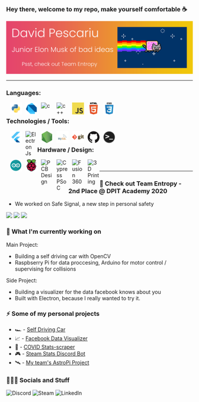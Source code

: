 ###  Hey there, welcome to my repo, make yourself comfortable ☕

![header-image](https://github.com/davidp-ro/davidp-ro/blob/master/Header_Image.gif)

---


<h3>Languages: </h3>

<img align="left" alt="python" width="32px" src="https://raw.githubusercontent.com/github/explore/80688e429a7d4ef2fca1e82350fe8e3517d3494d/topics/python/python.png" style="margin-left: 10px;"/>
<img align="left" alt="dart" width="32px" src="https://raw.githubusercontent.com/github/explore/80688e429a7d4ef2fca1e82350fe8e3517d3494d/topics/dart/dart.png" style="margin-left: 10px;"/>
<img align="left" alt="c" width="32px" src="https://seeklogo.com/images/C/c-programming-language-logo-9B32D017B1-seeklogo.com.png" style="margin-left: 10px;"/>
<img align="left" alt="c++" width="32px" src="https://user-images.githubusercontent.com/42747200/46140125-da084900-c26d-11e8-8ea7-c45ae6306309.png" style="margin-left: 10px;"/>
<img align="left" alt="JavaScript" width="32px" src="https://raw.githubusercontent.com/github/explore/80688e429a7d4ef2fca1e82350fe8e3517d3494d/topics/javascript/javascript.png" style="margin-left: 10px;"/>
<img align="left" alt="HTML5" width="32px" src="https://raw.githubusercontent.com/github/explore/80688e429a7d4ef2fca1e82350fe8e3517d3494d/topics/html/html.png" style="margin-left: 10px;"/>
<img align="left" alt="CSS3" width="32px" src="https://raw.githubusercontent.com/github/explore/80688e429a7d4ef2fca1e82350fe8e3517d3494d/topics/css/css.png" style="margin-left: 10px;"/>

<br>

<h3>Technologies / Tools: </h3>
<img align="left" alt="Flutter" width="32px" src="https://raw.githubusercontent.com/github/explore/80688e429a7d4ef2fca1e82350fe8e3517d3494d/topics/flutter/flutter.png" style="margin-left: 10px"/>
<img align="left" alt="Electron Js" width="32px" src="https://miro.medium.com/max/500/1*_bq2g7Lo2RjWi98i5l75Wg.png" style="margin-left: 10px"/>
<img align="left" alt="Node.js" width="32px" src="https://raw.githubusercontent.com/github/explore/80688e429a7d4ef2fca1e82350fe8e3517d3494d/topics/nodejs/nodejs.png" style="margin-left: 10px"/>
<img align="left" alt="MySQL" width="32px" src="https://raw.githubusercontent.com/github/explore/80688e429a7d4ef2fca1e82350fe8e3517d3494d/topics/mysql/mysql.png" style="margin-left: 10px"/>
<img align="left" alt="Git" width="32px" src="https://raw.githubusercontent.com/github/explore/80688e429a7d4ef2fca1e82350fe8e3517d3494d/topics/git/git.png" style="margin-left: 10px"/>
<img align="left" alt="GitHub" width="32px" src="https://raw.githubusercontent.com/github/explore/78df643247d429f6cc873026c0622819ad797942/topics/github/github.png" style="margin-left: 10px"/>
<img align="left" alt="Terminal" width="32px" src="https://raw.githubusercontent.com/github/explore/80688e429a7d4ef2fca1e82350fe8e3517d3494d/topics/terminal/terminal.png" style="margin-left: 10px"/>

<br>

<h3>Hardware / Design: </h3>
<img align="left" alt="Arduino" title="Arduino" width="32px" src="https://raw.githubusercontent.com/github/explore/80688e429a7d4ef2fca1e82350fe8e3517d3494d/topics/arduino/arduino.png" style="margin-left: 10px"/>
<img align="left" alt="Raspberry Pi" title="Raspberry Pi" width="32px" src="https://raw.githubusercontent.com/github/explore/80688e429a7d4ef2fca1e82350fe8e3517d3494d/topics/raspberry-pi/raspberry-pi.png" style="margin-left: 10px"/>
<img align="left" alt="PCB Design" title="PCB Design" width="32px" src="https://easyeda.com/images/easyeda-thumbnail.png?id=d5ed1fe5930602975df1" style="margin-left: 10px"/>
<img align="left" alt="Cypress PSoC" title="Cypress PSoC" width="32px" src="https://avatars0.githubusercontent.com/u/9689685?s=200&v=4" style="margin-left: 10px"/>
<img align="left" alt="Fusion 360" title="Fusion 360" width="32px" src="https://p1.hiclipart.com/preview/912/119/781/simply-styled-icon-set-731-icons-free-fusion-360-orange-logo-illustration-png-clipart.jpg" style="margin-left: 10px"/>
<img align="left" alt="3D Printing" title="3D Printing" width="32px" src="https://www.flaticon.com/svg/static/icons/svg/3419/3419204.svg" style="margin-left: 10px"/>

<br>

---

### 🌟 Check out Team Entropy - 2nd Place @ DPIT Academy 2020
  * We worked on Safe Signal, a new step in personal safety
  
  <a href="https://www.facebook.com/Safe-Signal-110487760734282"><img src="https://img.shields.io/badge/FaceBook-Safe_Signal-purple?style=for-the-badge&logo=facebook"></a>
  <a href="https://github.com/entropy-dpit"><img src="https://img.shields.io/badge/Check out our-repository-white?style=for-the-badge&logo=github"></a>
  <a href="https://www.instagram.com/safe_signal/"><img src="https://img.shields.io/badge/Instagram-safe__signal-darkred?style=for-the-badge&logo=instagram"></a>

### 🚀 What I'm currently working on
  Main Project:
  * Building a self driving car with OpenCV
  * Raspbserry Pi for data proccesing, Arduino for motor control / supervising for collisions
  
  Side Project:
  * Building a visualizer for the data facebook knows about you
  * Built with Electron, because I really wanted to try it.

### ⚡ Some of my personal projects
  * 🏎️ - [Self Driving Car](https://github.com/davidp-ro/self-driving-car)
  * 📈 - [Facebook Data Visualizer](https://github.com/davidp-ro/FacebookDataVisualizer)
  * 🦠 - [COVID Stats-scraper](https://github.com/davidp-ro/Coronavirus-Stats)
  * 🎮 - [Steam Stats Discord Bot](https://github.com/davidp-ro/Discord-Bots)
  * 🛰️ - [My team's AstroPi Project](https://github.com/davidp-ro/BPC_Pi)
  
  
### 👨🏻‍💻 Socials and Stuff
 ![Discord](https://img.shields.io/badge/Discord-dvp_%234408-blueviolet?style=for-the-badge&logo=discord)
 ![Steam](https://img.shields.io/badge/Steam-id:_dvp__ro-blue?style=for-the-badge&logo=steam)
 ![LinkedIn](https://img.shields.io/badge/LinkedIn-davidpescariu-blue?style=for-the-badge&logo=linkedin)

<!-- https://bit.ly/3h2xGJK -->
